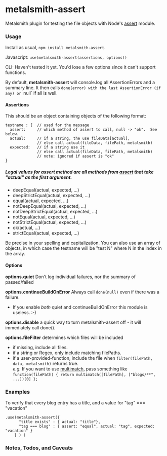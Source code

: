 # metalsmith-assert
Metalsmith plugin for testing the file objects with Node's [assert](https://nodejs.org/api/assert.html) module.  

### Usage

Install as usual,  `npm install metalsmith-assert`.

Javascript:  `use(metalsmith-assert(assertions, options))`

CLI: Haven't tested it yet.  You'd lose a few options since it can't support functions.

By default, **metalsmith-assert** will console.log all AssertionErrors and a summary line.
It then calls `done(error) with the last AssertionError (if any) or `null` if all is well.

#### Assertions

This should be an object containing objects of the following format:

    testname : {  // used for the message
      assert:     // which method of assert to call, null -> "ok".  See below.
      actual:     // if a string, the use fileData[actual],
                  // else call actual(fileData, filePath, metalsmith)
      expected:   // if a string use it
                  // else call actual(fileData, filePath, metalsmith)
                  // note: ignored if assert is "ok"
    }

##### Legal values for assert method are all methods from [assert](https://nodejs.org/api/assert.html) that take "actual" as the first argument.

 - deepEqual(actual, expected, ...)
 - deepStrictEqual(actual, expected, ...)
 - equal(actual, expected, ...)
 - notDeepEqual(actual, expected, ...)
 - notDeepStrictEqual(actual, expected, ...)
 - notEqual(actual, expected, ...)
 - notStrictEqual(actual, expected, ...)
 - ok(actual, ...)
 - strictEqual(actual, expected, ...)

Be precise in your spelling and capitalization.  You can also use an array of objects, in which case the testname will be "test N" where N in the index in the array.


#### Options

**options.quiet**  Don't log individual failures, nor the summary of passed/failed

**options.continueBuildOnError** Always call `done(null)` even if there was a failure.

 - If you enable _both_ quiet and continueBuildOnError this module is useless.  :-)

**options.disable** a quick way to turn metalsmith-assert off - it will immediately call done().

**options.fileFilter** determines which files will be included
 - if missing, include all files.
 - if a string or Regex, only include matching filePaths.
 - if a user-provided-function, include the file when `filter(filePath, data, metalsmith)` returns true.  
 _e.g._ If you want to use [multimatch](https://www.npmjs.com/package/multimatch), pass something like `function(filePath) { return multimatch([filePath], ["blogs/**", ...])[0] };`


### Examples

To verify that every blog entry has a title, and a value for "tag" === "vacation"

    .use(metalsmith-assert({
          "title exists" : { actual: "title"},
          "tag === blog" : { assert: "equal", actual: "tag", expected: "vacation" }
        } ) )



### Notes, Todos, and Caveats
